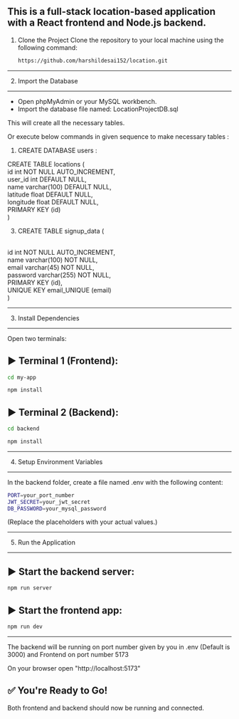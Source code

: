 This is a full-stack location-based application with a React frontend and Node.js backend.
------------------------------
1. Clone the Project
   Clone the repository to your local machine using the following command:
   ```bash
   https://github.com/harshildesai152/location.git

------------------------------
2. Import the Database
------------------------------

- Open phpMyAdmin or your MySQL workbench.
- Import the database file named:
  LocationProjectDB.sql

This will create all the necessary tables.


Or execute below commands in given sequence to make necessary tables : 
<br>
1. CREATE DATABASE users :

 CREATE TABLE locations (
<br>
  id int NOT NULL AUTO_INCREMENT,
<br>
  user_id int DEFAULT NULL,
<br>
  name varchar(100) DEFAULT NULL,
<br>
  latitude float DEFAULT NULL,
<br>
  longitude float DEFAULT NULL,
<br>
  PRIMARY KEY (id)
<br>
)

3. CREATE TABLE signup_data (
 <br>
  id int NOT NULL AUTO_INCREMENT,
<br>
  name varchar(100) NOT NULL,
<br>
  email varchar(45) NOT NULL,
<br>
  password varchar(255) NOT NULL,
<br>
  PRIMARY KEY (id),
<br>
  UNIQUE KEY email_UNIQUE (email)
<br>
) 

------------------------------
3. Install Dependencies
------------------------------

Open two terminals:

▶ Terminal 1 (Frontend):
--------------------------

```bash
cd my-app
```
 ```bash
npm install
```
▶ Terminal 2 (Backend):
--------------------------
 ```bash
cd backend
```
 ```bash
npm install
```
------------------------------
4. Setup Environment Variables
------------------------------

In the backend folder, create a file named .env with the following content:
 ```bash
PORT=your_port_number
JWT_SECRET=your_jwt_secret  
DB_PASSWORD=your_mysql_password
```
(Replace the placeholders with your actual values.)

------------------------------
5. Run the Application
------------------------------

▶ Start the backend server:
--------------------------
 ```bash
npm run server
```
▶ Start the frontend app:
--------------------------
 ```bash
npm run dev
```
------------------------------
The backend will be running on port number given by you in .env (Default is 3000) and Frontend on port number 5173

On your browser open  "http://localhost:5173"

✅ You're Ready to Go!
------------------------------

Both frontend and backend should now be running and connected.
